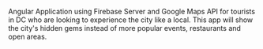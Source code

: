 Angular Application using Firebase Server and Google Maps API for tourists in DC who are looking to experience the city like a local. This app will show the city's hidden gems instead of more popular events, restaurants and open areas.
